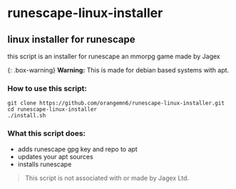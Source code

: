 # runescape-linux-installer
## linux installer for runescape

this script is an installer for runescape an mmorpg game made by Jagex


{: .box-warning}
**Warning:** This is made for debian based systems with apt.


### How to use this script:

~~~ 
git clone https://github.com/orangemn6/runescape-linux-installer.git
cd runescape-linux-installer
./install.sh
~~~ 

### What this script does:

- adds runescape gpg key and repo to apt
- updates your apt sources
- installs runescape


> This script is not associated with or made by Jagex Ltd.
